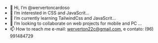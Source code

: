 - 👋 Hi, I’m @wervertoncardoso
- 👀 I’m interested in CSS and JavaScrit...
- 🌱 I’m currently learning TailwindCss and JavaScrit...
- 💞️ I’m looking to collaborate on web projects for mobile and PC ...
- 📫 How to reach me e-mail: werverton22c@gmail.com, e contato: (96) 991484729

<!---
wervertoncardoso/wervertoncardoso is a ✨ special ✨ repository because its `README.md` (this file) appears on your GitHub profile.
You can click the Preview link to take a look at your changes.
--->

